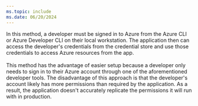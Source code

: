 ```yaml
---
ms.topic: include
ms.date: 06/20/2024
---
```

In this method, a developer must be signed in to Azure from the Azure CLI or Azure Developer CLI on their local workstation. The application then can access the developer's credentials from the credential store and use those credentials to access Azure resources from the app.<br>
<br>
This method has the advantage of easier setup because a developer only needs to sign in to their Azure account through one of the aforementioned developer tools. The disadvantage of this approach is that the developer's account likely has more permissions than required by the application. As a result, the application doesn't accurately replicate the permissions it will run with in production.<br>
<!--<br>
> [!div class="nextstepaction"]
> [Learn about auth using developer accounts](../authentication-local-development-dev-accounts.md)-->
